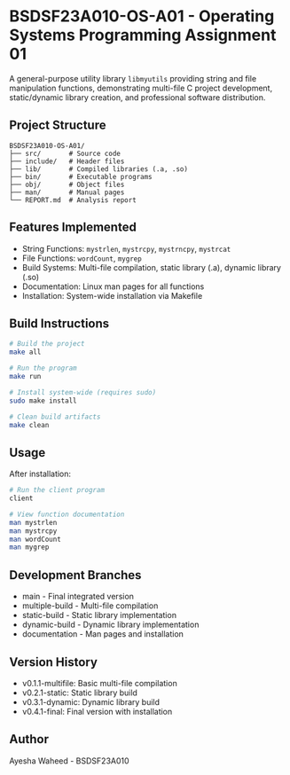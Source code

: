 # BSDSF23A010-OS-A01 - Operating Systems Programming Assignment 01

A general-purpose utility library `libmyutils` providing string and file manipulation functions, demonstrating multi-file C project development, static/dynamic library creation, and professional software distribution.

## Project Structure

```
BSDSF23A010-OS-A01/
├── src/       # Source code
├── include/   # Header files
├── lib/       # Compiled libraries (.a, .so)
├── bin/       # Executable programs
├── obj/       # Object files
├── man/       # Manual pages
└── REPORT.md  # Analysis report
```

## Features Implemented

- String Functions: `mystrlen`, `mystrcpy`, `mystrncpy`, `mystrcat`
- File Functions: `wordCount`, `mygrep`
- Build Systems: Multi-file compilation, static library (.a), dynamic library (.so)
- Documentation: Linux man pages for all functions
- Installation: System-wide installation via Makefile

## Build Instructions

```bash
# Build the project
make all

# Run the program
make run

# Install system-wide (requires sudo)
sudo make install

# Clean build artifacts
make clean
```

## Usage

After installation:

```bash
# Run the client program
client

# View function documentation
man mystrlen
man mystrcpy
man wordCount
man mygrep
```

## Development Branches

- main - Final integrated version
- multiple-build - Multi-file compilation
- static-build - Static library implementation
- dynamic-build - Dynamic library implementation
- documentation - Man pages and installation

## Version History

- v0.1.1-multifile: Basic multi-file compilation
- v0.2.1-static: Static library build
- v0.3.1-dynamic: Dynamic library build
- v0.4.1-final: Final version with installation

## Author

Ayesha Waheed - BSDSF23A010
